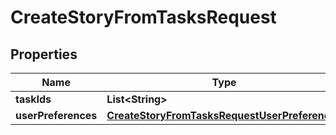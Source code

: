 

# CreateStoryFromTasksRequest


## Properties

| Name | Type | Description | Notes |
|------------ | ------------- | ------------- | -------------|
|**taskIds** | **List&lt;String&gt;** |  |  |
|**userPreferences** | [**CreateStoryFromTasksRequestUserPreferences**](CreateStoryFromTasksRequestUserPreferences.md) |  |  [optional] |



